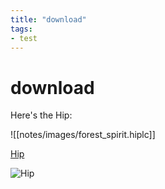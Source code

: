 ```yaml
---
title: "download"
tags:
- test
---
```


# download

Here's the Hip:

![[notes/images/forest_spirit.hiplc]]

[Hip](notes/images/forest_spirit.hiplc)

![Hip](notes/images/forest_spirit.hiplc)